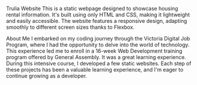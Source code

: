 Trulia Website
This is a static webpage designed to showcase housing rental information. It's built using only HTML and CSS, making it lightweight and easily accessible. The website features a responsive design, adapting smoothly to different screen sizes thanks to Flexbox.

About Me
I embarked on my coding journey through the Victoria Digital Job Program, where I had the opportunity to delve into the world of technology. This experience led me to enroll in a 16-week Web Development training program offered by General Assembly. It was a great learning experience. During this intensive course, I developed a few static websites.  Each step of these projects has been a valuable learning experience, and I'm eager to continue growing as a developer.

